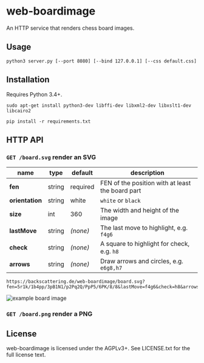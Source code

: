 web-boardimage
==============

An HTTP service that renders chess board images.

Usage
-----

```
python3 server.py [--port 8080] [--bind 127.0.0.1] [--css default.css]
```

Installation
------------

Requires Python 3.4+.

```
sudo apt-get install python3-dev libffi-dev libxml2-dev libxslt1-dev libcairo2

pip install -r requirements.txt
```

HTTP API
--------

### `GET /board.svg` render an SVG

name | type | default | description
--- | --- | --- | ---
**fen** | string | required | FEN of the position with at least the board part
**orientation** | string | white | `white` or `black`
**size** | int | 360 | The width and height of the image
**lastMove** | string | *(none)* | The last move to highlight, e.g. `f4g6`
**check** | string | *(none)* | A square to highlight for check, e.g. `h8`
**arrows** | string | *(none)* | Draw arrows and circles, e.g. `e6g8,h7`

```
https://backscattering.de/web-boardimage/board.svg?fen=5r1k/1b4pp/3pB1N1/p2Pq2Q/PpP5/6PK/8/8&lastMove=f4g6&check=h8&arrows=e6g8,h7
```

![example board image](https://backscattering.de/web-boardimage/board.svg?fen=5r1k/1b4pp/3pB1N1/p2Pq2Q/PpP5/6PK/8/8&lastMove=f4g6&check=h8&arrows=e6g8,h7)

### `GET /board.png` render a PNG

License
-------

web-boardimage is licensed under the AGPLv3+. See LICENSE.txt for the full
license text.
